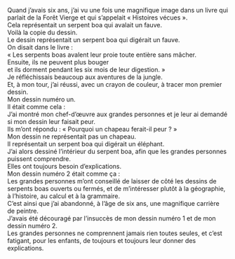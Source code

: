 Quand j’avais six ans, j’ai vu une fois une magnifique image dans un livre qui parlait de la Forêt Vierge et qui s’appelait « Histoires vécues ».  
Cela représentait un serpent boa qui avalait un fauve.  
Voilà la copie du dessin.  
Le dessin représentait un serpent boa qui digérait un fauve.  
On disait dans le livre :  
« Les serpents boas avalent leur proie toute entière sans mâcher.  
Ensuite, ils ne peuvent plus bouger  
et ils dorment pendant les six mois de leur digestion. »  
Je réfléchissais beaucoup aux aventures de la jungle.  
Et, à mon tour, j’ai réussi, avec un crayon de couleur, à tracer mon premier dessin.  
Mon dessin numéro un.  
Il était comme cela :  
J’ai montré mon chef-d’œuvre aux grandes personnes et je leur ai demandé si mon dessin leur faisait peur.  
Ils m’ont répondu : « Pourquoi un chapeau ferait-il peur ? »  
Mon dessin ne représentait pas un chapeau.  
Il représentait un serpent boa qui digérait un éléphant.  
J’ai alors dessiné l’intérieur du serpent boa, afin que les grandes personnes puissent comprendre.  
Elles ont toujours besoin d’explications.  
Mon dessin numéro 2 était comme ça :  
Les grandes personnes m’ont conseillé de laisser de côté les dessins de serpents boas ouverts ou fermés, et de m’intéresser plutôt à la géographie, à l’histoire, au calcul et à la grammaire.  
C’est ainsi que j’ai abandonné, à l’âge de six ans, une magnifique carrière de peintre.  
J’avais été découragé par l’insuccès de mon dessin numéro 1 et de mon dessin numéro 2.  
Les grandes personnes ne comprennent jamais rien toutes seules, et c’est fatigant, pour les enfants, de toujours et toujours leur donner des explications.  
